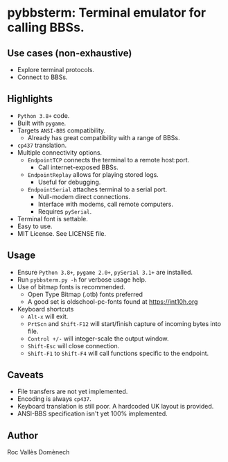 # pybbsterm: Terminal emulator for calling BBSs.

## Use cases (non-exhaustive)
* Explore terminal protocols.
* Connect to BBSs.

## Highlights
* `Python 3.8+` code.
* Built with `pygame`.
* Targets `ANSI-BBS` compatibility.
  * Already has great compatibility with a range of BBSs.
* `cp437` translation.
* Multiple connectivity options.
  * `EndpointTCP` connects the terminal to a remote host:port.
    * Call internet-exposed BBSs.
  * `EndpointReplay` allows for playing stored logs.
    * Useful for debugging.
  * `EndpointSerial` attaches terminal to a serial port.
    * Null-modem direct connections.
    * Interface with modems, call remote computers.
    * Requires `pySerial`.
* Terminal font is settable.
* Easy to use.
* MIT License. See LICENSE file.

## Usage
* Ensure `Python 3.8+`, `pygame 2.0+`, `pySerial 3.1+` are installed.
* Run `pybbsterm.py -h` for verbose usage help.
* Use of bitmap fonts is recommended.
  * Open Type Bitmap (.otb) fonts preferred
  * A good set is oldschool-pc-fonts found at https://int10h.org
* Keyboard shortcuts
  * `Alt-x` will exit.
  * `PrtScn` and `Shift-F12` will start/finish capture of incoming bytes into file.
  * `Control +/-` will integer-scale the output window.
  * `Shift-Esc` will close connection.
  * `Shift-F1` to `Shift-F4` will call functions specific to the endpoint.

## Caveats
* File transfers are not yet implemented.
* Encoding is always `cp437`.
* Keyboard translation is still poor. A hardcoded UK layout is provided.
* ANSI-BBS specification isn't yet 100% implemented.

## Author
Roc Vallès Domènech
